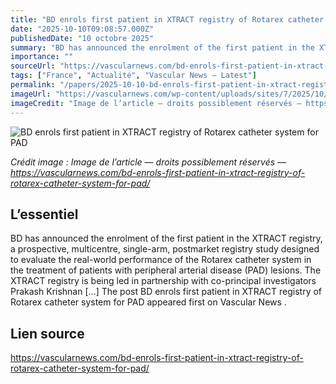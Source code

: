 ```yaml
---
title: "BD enrols first patient in XTRACT registry of Rotarex catheter system for PAD"
date: "2025-10-10T09:08:57.000Z"
publishedDate: "10 octobre 2025"
summary: "BD has announced the enrolment of the first patient in the XTRACT registry, a prospective, multicentre, single-arm, postmarket registry study designed to evaluate the real-world performance of the Rotarex catheter system in the treatment of patients with peripheral arterial disease (PAD) lesions. The XTRACT registry is being led in partnership with co-principal investigators Prakash Krishnan [&#8230;] The post BD enrols first patient in XTRACT registry of Rotarex catheter system for PAD appeared first on Vascular News ."
importance: ""
sourceUrl: "https://vascularnews.com/bd-enrols-first-patient-in-xtract-registry-of-rotarex-catheter-system-for-pad/"
tags: ["France", "Actualité", "Vascular News — Latest"]
permalink: "/papers/2025-10-10-bd-enrols-first-patient-in-xtract-registry-of-rotarex-catheter-system-for-pad"
imageUrl: "https://vascularnews.com/wp-content/uploads/sites/7/2025/10/XTRACT-web.png"
imageCredit: "Image de l’article — droits possiblement réservés — https://vascularnews.com/bd-enrols-first-patient-in-xtract-registry-of-rotarex-catheter-system-for-pad/"
---
```


![BD enrols first patient in XTRACT registry of Rotarex catheter system for PAD](https://vascularnews.com/wp-content/uploads/sites/7/2025/10/XTRACT-web.png)

*Crédit image : Image de l’article — droits possiblement réservés — https://vascularnews.com/bd-enrols-first-patient-in-xtract-registry-of-rotarex-catheter-system-for-pad/*

## L’essentiel

BD has announced the enrolment of the first patient in the XTRACT registry, a prospective, multicentre, single-arm, postmarket registry study designed to evaluate the real-world performance of the Rotarex catheter system in the treatment of patients with peripheral arterial disease (PAD) lesions. The XTRACT registry is being led in partnership with co-principal investigators Prakash Krishnan [&#8230;] The post BD enrols first patient in XTRACT registry of Rotarex catheter system for PAD appeared first on Vascular News .

## Lien source

https://vascularnews.com/bd-enrols-first-patient-in-xtract-registry-of-rotarex-catheter-system-for-pad/
